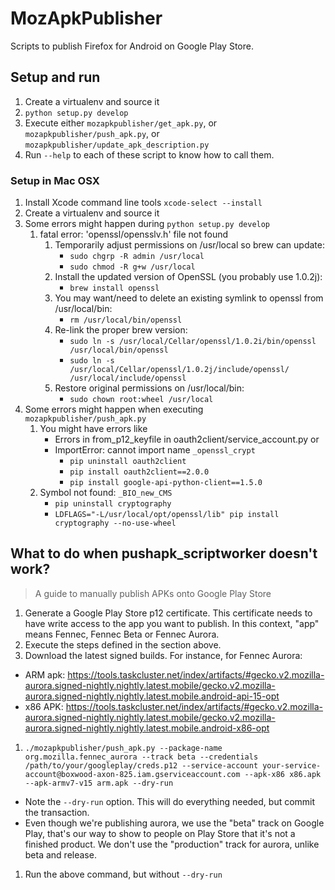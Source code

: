 # MozApkPublisher

Scripts to publish Firefox for Android on Google Play Store.

## Setup and run

1. Create a virtualenv and source it
1. `python setup.py develop`
1. Execute either `mozapkpublisher/get_apk.py`, or `mozapkpublisher/push_apk.py`, or `mozapkpublisher/update_apk_description.py`
1. Run `--help` to each of these script to know how to call them.

### Setup in Mac OSX


1. Install Xcode command line tools
   `xcode-select --install`
1. Create a virtualenv and source it
1. Some errors might happen during `python setup.py develop`
    1. fatal error: 'openssl/opensslv.h' file not found
        1. Temporarily adjust permissions on /usr/local so brew can update:  
            * `sudo chgrp -R admin /usr/local`  
            * `sudo chmod -R g+w /usr/local`
        2. Install the updated version of OpenSSL (you probably use 1.0.2j):  
            * `brew install openssl`  
        3. You may want/need to delete an existing symlink to openssl from /usr/local/bin:  
            * `rm /usr/local/bin/openssl`  
        4. Re-link the proper brew version:  
            * `sudo ln -s /usr/local/Cellar/openssl/1.0.2i/bin/openssl /usr/local/bin/openssl`  
            * `sudo ln -s /usr/local/Cellar/openssl/1.0.2j/include/openssl/ /usr/local/include/openssl`  
        5. Restore original permissions on /usr/local/bin:  
            * `sudo chown root:wheel /usr/local`  
1. Some errors might happen when executing `mozapkpublisher/push_apk.py`  
    1. You might have errors like  
        * Errors in from_p12_keyfile in oauth2client/service_account.py or
        * ImportError: cannot import name `_openssl_crypt`
            * `pip uninstall oauth2client`  
            * `pip install oauth2client==2.0.0`  
            * `pip install google-api-python-client==1.5.0`  
    1. Symbol not found: `_BIO_new_CMS`
        * `pip uninstall cryptography`  
        * `LDFLAGS="-L/usr/local/opt/openssl/lib" pip install cryptography --no-use-wheel`

## What to do when pushapk_scriptworker doesn't work?

> A guide to manually publish APKs onto Google Play Store

1. Generate a Google Play Store p12 certificate. This certificate needs to have write access to the app you want to publish. In this context, "app" means Fennec, Fennec Beta or Fennec Aurora.
1. Execute the steps defined in the section above.
1. Download the latest signed builds. For instance, for Fennec Aurora:
  * ARM apk:  https://tools.taskcluster.net/index/artifacts/#gecko.v2.mozilla-aurora.signed-nightly.nightly.latest.mobile/gecko.v2.mozilla-aurora.signed-nightly.nightly.latest.mobile.android-api-15-opt
  * x86 APK:  https://tools.taskcluster.net/index/artifacts/#gecko.v2.mozilla-aurora.signed-nightly.nightly.latest.mobile/gecko.v2.mozilla-aurora.signed-nightly.nightly.latest.mobile.android-x86-opt
1. `./mozapkpublisher/push_apk.py --package-name org.mozilla.fennec_aurora --track beta --credentials /path/to/your/googleplay/creds.p12 --service-account your-service-account@boxwood-axon-825.iam.gserviceaccount.com --apk-x86 x86.apk  --apk-armv7-v15 arm.apk --dry-run`
  * Note the `--dry-run` option. This will do everything needed, but commit the transaction.
  * Even though we're publishing aurora, we use the "beta" track on Google Play, that's our way to show to people on Play Store that it's not a finished product. We don't use the "production" track for aurora, unlike beta and release.
1. Run the above command, but without `--dry-run`
